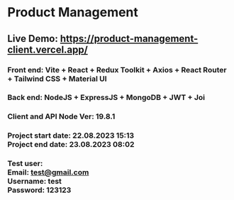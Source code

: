 # Product Management

## Live Demo: https://product-management-client.vercel.app/

### Front end: Vite + React + Redux Toolkit + Axios + React Router + Tailwind CSS + Material UI

### Back end: NodeJS + ExpressJS + MongoDB + JWT + Joi

### Client and API Node Ver: 19.8.1

### Project start date: 22.08.2023 15:13 <br> Project end date: 23.08.2023 08:02

### Test user: <br> Email: test@gmail.com <br> Username: test <br> Password: 123123

